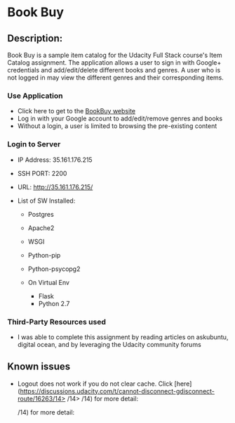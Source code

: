 # Book Buy

## Description:

Book Buy is a sample item catalog for the Udacity Full Stack course's Item Catalog assignment. The application allows a user to sign in with Google+ credentials and add/edit/delete different books and genres. A user who is not logged in may view the different genres and their corresponding items.

### Use Application

- Click here to get to the [BookBuy website](http://35.161.176.215/)
- Log in with your Google account to add/edit/remove genres and books
- Without a login, a user is limited to browsing the pre-existing content

### Login to Server

- IP Address: 35.161.176.215

- SSH PORT: 2200

- URL: <http://35.161.176.215/>

- List of SW Installed:

  - Postgres
  - Apache2
  - WSGI
  - Python-pip
  - Python-psycopg2
  - On Virtual Env

    - Flask
    - Python 2.7

### Third-Party Resources used

- I was able to complete this assignment by reading articles on askubuntu, digital ocean, and by leveraging the Udacity community forums

## Known issues

- Logout does not work if you do not clear cache. Click [here](https://discussions.udacity.com/t/cannot-disconnect-gdisconnect-route/16263/14>
  /14>
  /14) for more detail:

  /14) for more detail:
